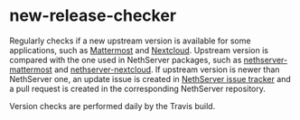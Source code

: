 # new-release-checker

Regularly checks if a new upstream version is available for some applications, such as [Mattermost](https://github.com/mattermost/mattermost-server) and [Nextcloud](https://github.com/nextcloud/server).
Upstream version is compared with the one used in NethServer packages, such as [nethserver-mattermost](https://github.com/NethServer/nethserver-mattermost) and [nethserver-nextcloud](https://github.com/NethServer/nethserver-nextcloud).
If upstream version is newer than NethServer one, an update issue is created in [NethServer issue tracker](https://github.com/NethServer/dev/issues) and a pull request is created in the corresponding NethServer repository.

Version checks are performed daily by the Travis build.